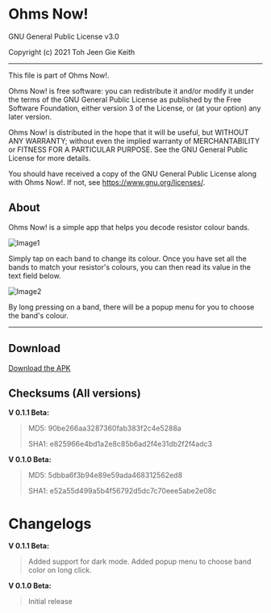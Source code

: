 # Ohms Now!

GNU General Public License v3.0

Copyright (c) 2021 Toh Jeen Gie Keith

<hr/>

This file is part of Ohms Now!.

Ohms Now! is free software: you can redistribute it and/or modify
it under the terms of the GNU General Public License as published by
the Free Software Foundation, either version 3 of the License, or
(at your option) any later version.

Ohms Now! is distributed in the hope that it will be useful,
but WITHOUT ANY WARRANTY; without even the implied warranty of
MERCHANTABILITY or FITNESS FOR A PARTICULAR PURPOSE.  See the
GNU General Public License for more details.

You should have received a copy of the GNU General Public License
along with Ohms Now!.  If not, see <https://www.gnu.org/licenses/>.

## About
Ohms Now! is a simple app that helps you decode resistor colour bands.

![Image1](https://github.com/ktprograms/Ohms_Now/blob/master/fastlane/metadata/android/en-US/images/phoneScreenshots/1.png?raw=true)

Simply tap on each band to change its colour. Once you have set all the bands to match your resistor's colours, you can then read its value in the text field below.

![Image2](https://github.com/ktprograms/Ohms_Now/blob/master/fastlane/metadata/android/en-US/images/phoneScreenshots/3.png?raw=true)

By long pressing on a band, there will be a popup menu for you to choose the band's colour.
<hr />

## Download
[Download the APK](https://github.com/ktprograms/Ohms_Now/blob/master/app/release/OhmsNow0.1.1beta.apk)

## Checksums (All versions)
**V 0.1.1 Beta:**

>MD5: 90be266aa3287360fab383f2c4e5288a
>
>SHA1: e825966e4bd1a2e8c85b6ad2f4e31db2f2f4adc3

**V 0.1.0 Beta:**

>MD5: 5dbba6f3b94e89e59ada468312562ed8
>
>SHA1: e52a55d499a5b4f56792d5dc7c70eee5abe2e08c

# Changelogs
**V 0.1.1 Beta:**

>Added support for dark mode.
>Added popup menu to choose band color on long click.

**V 0.1.0 Beta:**

>Initial release
